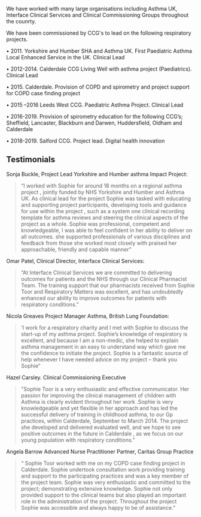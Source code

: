 We have worked with many large organisations including Asthma UK, Interface Clinical Services and Clinical Commissioning Groups throughout the counrty.

We have been commissioned by CCG's to lead on the following respiratory projects.

•	2011. Yorkshire and Humber SHA and Asthma UK. First Paediatric Asthma Local Enhanced Service in the UK. Clinical Lead

•	2012-2014. Calderdale CCG Living Well with asthma project (Paediatrics). Clinical Lead

•	2015. Calderdale.  Provision of COPD and spirometry and project support for COPD case finding project

•	2015 –2016  Leeds West CCG. Paediatric Asthma Project. Clinical Lead

•	2016-2019. Provision of spirometry education for the following CCG’s; Sheffield, Lancaster, Blackburn and Darwen,  Huddersfield, Oldham and Calderdale

•	2018-2019. Salford CCG. Project lead. Digital health innovation



## Testimonials ##

Sonja Buckle, Project Lead Yorkshire and Humber asthma Impact Project:

> “I worked with Sophie for around 18 months on a regional asthma project , jointly funded by NHS Yorkshire and Humber and Asthma UK. As clinical lead for the project Sophie was tasked with educating and supporting project participants, developing tools and guidance for use within the project , such as a system one clinical recording template for asthma reviews and steering the clinical aspects of the project as a whole. Sophie was professional, competent and knowledgeable, I was able to feel confident in her ability to deliver on all outcomes. she supported professionals of various disciplines and feedback from those she worked most closely with praised her approachable, friendly and capable manner”

Omar Patel, Clinical Director, Interface Clinical Services:

> “At Interface Clinical Services we are committed to delivering outcomes for patients and the NHS through our Clinical Pharmacist Team. The training support that our pharmacists received from Sophie Toor and Respiratory Matters was excellent, and has undoubtedly enhanced our ability to improve outcomes for patients with respiratory conditions.”

Nicola Greaves Project Manager Asthma, British Lung Foundation:

>‘I work for a respiratory charity and I met with Sophie to discuss the start-up of my asthma project. Sophie’s knowledge of respiratory is excellent, and because I am a non-medic, she helped to explain asthma management in an easy to understand way which gave me the confidence to initiate the project. Sophie is a fantastic source of help whenever I have needed advice on my project – thank you Sophie"

Hazel Carsley. Clinical Commissioning Executive

>"Sophie Toor is a very enthusiastic and effective communicator. Her passion for improving the clinical management of children with Asthma is clearly evident throughout her work .Sophie is very knowledgeable and yet flexible in her approach and  has led  the successful delivery of training in childhood asthma, to our  Gp practices, within Calderdale, September to March 2014. The project she developed and delivered evaluated well, and we hope to see positive outcomes in the future in Calderdale , as we focus  on  our young population with respiratory conditions."

Angela Barrow Advanced Nurse Practitioner Partner, Caritas Group Practice

> “ Sophie Toor worked with me on my COPD case finding project in Calderdale. Sophie undertook consultation work providing training and support to the participating practices and was a key member of the project team. Sophie was very enthusiastic and committed to the project; demonstrating extensive knowledge. Sophie not only provided support to the clinical teams but also played an important role in the administration of the project.  Throughout the project Sophie was accessible and always happy to be of assistance."

